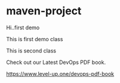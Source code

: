 # maven-project
Hi..first demo

This is first demo class

This is second class

Check out our Latest DevOps PDF book.

https://www.level-up.one/devops-pdf-book
